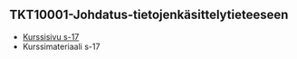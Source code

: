 ## TKT10001-Johdatus-tietojenkäsittelytieteeseen

* [Kurssisivu s-17](https://courses.helsinki.fi/fi/tkt10001/119284776)
* Kurssimateriaali s-17
